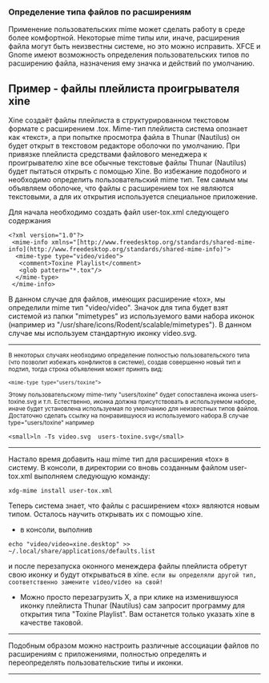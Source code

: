 ### Определение типа файлов по расширениям

Применение пользовательских mime может сделать работу в среде более комфортной. Некоторые mime типы или, иначе, расширения файла могут быть неизвестны системе, но это можно исправить.
XFCE и Gnome имеют возможность определения пользовательских типов по расширению файла, назначения ему значка и действий по умолчанию.

## Пример - файлы плейлиста проигрывателя xine

Xine создаёт файлы плейлиста в структурированном текстовом формате с расширением .tox.
Mime-тип плейлиста система опознает как «текст», а при попытке просмотра файла в Thunar (Nautilus) он будет открыт в текстовом редакторе оболочки по умолчанию. При привязке плейлиста средствами файлового менеджера к проигрывателю xine все обычные текстовые файлы Thunar (Nautilus) будет пытаться открыть с помощью Xine.
Во избежание подобного и необходимо определить пользовательский mime тип. Тем самым мы объявляем оболочке, что файлы с расширением tox не являются текстовыми, а для их открытия используется специальное приложение.

Для начала необходимо создать файл user-tox.xml следующего содержания

```
<?xml version="1.0"?>
 <mime-info xmlns="[http://www.freedesktop.org/standards/shared-mime-info](http://www.freedesktop.org/standards/shared-mime-info)">
  <mime-type type="video/video">
   <comment>Toxine Playlist</comment>
   <glob pattern="*.tox"/>
  </mime-type>
 </mime-info>

```

В данном случае для файлов, имеющих расширение «tox», мы определили mime тип "video/video". Значок для типа будет взят системой из папки "mimetypes" из используемого вами набора иконок (например из "/usr/share/icons/Rodent/scalable/mimetypes"). В данном случае мы используем стандартную иконку video.svg.

* * *

<small>В некоторых случаях необходимо определение полностью пользовательского типа (что позволит избежать конфликтов в системе), создав совершенно новый тип и подтип, тогда строка объявления может принять вид:</small>

<small>

```
<mime-type type="users/toxine">

```

Этому пользовательскому mime-типу "users/toxine" будет сопоставлена иконка users-toxine.svg и т.п. Естественно, иконка должна присутствовать в используемом наборе, иначе будет установлена используемая по умолчанию для неизвестных типов файлов.
Достаточно сделать ссылку на понравившуюся из используемого набора.В случае type="users/toxine" например

</small>

```
<small>ln -Ts video.svg  users-toxine.svg</small>

```

* * *

Настало время добавить наш mime тип для расширения «tox» в систему. В консоли, в директории со вновь созданным файлом user-tox.xml выполняем следующую команду:

```
xdg-mime install user-tox.xml

```

Теперь система знает, что файлы с расширением «tox» являются новым типом. Осталось научить открывать их с помощью xine.

*   в консоли, выполнив

```
echo "video/video=xine.desktop" >> ~/.local/share/applications/defaults.list 

```

и после перезапуска оконного менеждера файлы плейлиста обретут свою иконку и будут открываться в xine.
<small><tt>если вы определяли другой тип, соответственно замените video/video на свой!</tt></small>

*   Можно просто перезагрузить Х, а при клике на изменившуюся иконку плейлиста Thunar (Nautilus) сам запросит программу для открытия типа "Toxine Playlist". Вам останется только указать xine в качестве таковой.

* * *

Подобным образом можно настроить различные ассоциации файлов по расширениям с приложениями, полностью определять и переопределять пользовательские типы и иконки.

* * *